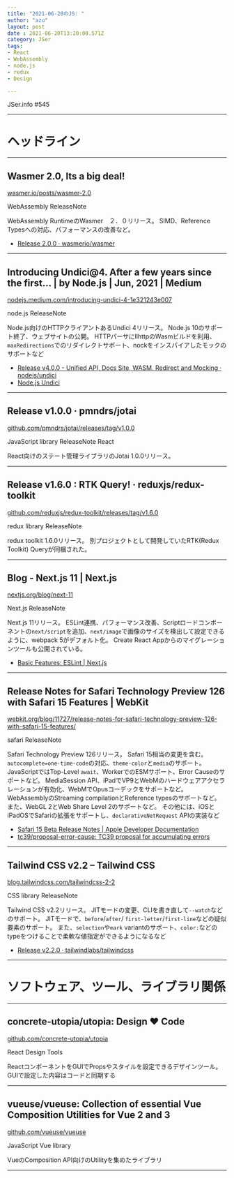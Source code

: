 ```yaml
---
title: "2021-06-20のJS: "
author: "azu"
layout: post
date : 2021-06-20T13:20:00.571Z
category: JSer
tags:
- React
- WebAssembly
- node.js
- redux
- Design

---
```


JSer.info #545

----

<h1 class="site-genre">ヘッドライン</h1>

----

## Wasmer 2.0, Its a big deal!
[wasmer.io/posts/wasmer-2.0](https://wasmer.io/posts/wasmer-2.0 "Wasmer 2.0, Its a big deal!")
<p class="jser-tags jser-tag-icon"><span class="jser-tag">WebAssembly</span> <span class="jser-tag">ReleaseNote</span></p>

WebAssembly RuntimeのWasmer　２．０リリース。
SIMD、Reference Typesへの対応、パフォーマンスの改善など。

- [Release 2.0.0 · wasmerio/wasmer](https://github.com/wasmerio/wasmer/releases/tag/2.0.0 "Release 2.0.0 · wasmerio/wasmer")

----

## Introducing Undici@4. After a few years since the first… | by Node.js | Jun, 2021 | Medium
[nodejs.medium.com/introducing-undici-4-1e321243e007](https://nodejs.medium.com/introducing-undici-4-1e321243e007 "Introducing Undici@4. After a few years since the first… | by Node.js | Jun, 2021 | Medium")
<p class="jser-tags jser-tag-icon"><span class="jser-tag">node.js</span> <span class="jser-tag">ReleaseNote</span></p>

Node.js向けのHTTPクライアントあるUndici 4リリース。
Node.js 10のサポート終了、ウェブサイトの公開。
HTTPパーサにllhttpのWasmビルドを利用、`maxRedirections`でのリダイレクトサポート、nockをインスパイアしたモックのサポートなど

- [Release v4.0.0 - Unified API, Docs Site, WASM, Redirect and Mocking · nodejs/undici](https://github.com/nodejs/undici/releases/tag/v4.0.0 "Release v4.0.0 - Unified API, Docs Site, WASM, Redirect and Mocking · nodejs/undici")
- [Node.js Undici](https://undici.nodejs.org/#/ "Node.js Undici")

----

## Release v1.0.0 · pmndrs/jotai
[github.com/pmndrs/jotai/releases/tag/v1.0.0](https://github.com/pmndrs/jotai/releases/tag/v1.0.0 "Release v1.0.0 · pmndrs/jotai")
<p class="jser-tags jser-tag-icon"><span class="jser-tag">JavaScript</span> <span class="jser-tag">library</span> <span class="jser-tag">ReleaseNote</span> <span class="jser-tag">React</span></p>

React向けのステート管理ライブラリのJotai 1.0.0リリース。


----

## Release v1.6.0 : RTK Query! · reduxjs/redux-toolkit
[github.com/reduxjs/redux-toolkit/releases/tag/v1.6.0](https://github.com/reduxjs/redux-toolkit/releases/tag/v1.6.0 "Release v1.6.0 : RTK Query! · reduxjs/redux-toolkit")
<p class="jser-tags jser-tag-icon"><span class="jser-tag">redux</span> <span class="jser-tag">library</span> <span class="jser-tag">ReleaseNote</span></p>

redux toolkit 1.6.0リリース。
別プロジェクトとして開発していたRTK(Redux Toolkit) Queryが同梱された。


----

## Blog - Next.js 11 | Next.js
[nextjs.org/blog/next-11](https://nextjs.org/blog/next-11 "Blog - Next.js 11 | Next.js")
<p class="jser-tags jser-tag-icon"><span class="jser-tag">Next.js</span> <span class="jser-tag">ReleaseNote</span></p>

Next.js 11リリース。
ESLint連携、パフォーマンス改善、Scriptロードコンポーネントの`next/script`を追加、`next/image`で画像のサイズを検出して設定できるように、webpack 5がデフォルト化。
Create React Appからのマイグレーションツールも公開されている。

- [Basic Features: ESLint | Next.js](https://nextjs.org/docs/basic-features/eslint "Basic Features: ESLint | Next.js")

----

## Release Notes for Safari Technology Preview 126 with Safari 15 Features | WebKit
[webkit.org/blog/11727/release-notes-for-safari-technology-preview-126-with-safari-15-features/](https://webkit.org/blog/11727/release-notes-for-safari-technology-preview-126-with-safari-15-features/ "Release Notes for Safari Technology Preview 126 with Safari 15 Features | WebKit")
<p class="jser-tags jser-tag-icon"><span class="jser-tag">safari</span> <span class="jser-tag">ReleaseNote</span></p>

Safari Technology Preview 126リリース。
Safari 15相当の変更を含む。
`autocomplete=one-time-code`の対応、`theme-color`と`media`のサポート。
JavaScriptではTop-Level `await`、WorkerでのESMサポート、Error Causeのサポートなど。
MediaSession API、iPadでVP9とWebMのハードウェアアクセラレーションが有効化、WebMでOpusコーデックをサポートなど。
WebAssemblyのStreaming compilationとReference typesのサポートなど。
また、WebGL 2とWeb Share Level 2のサポートなど。
その他には、iOSとiPadOSでSafariの拡張をサポートし、`declarativeNetRequest` APIの実装など

- [Safari 15 Beta Release Notes | Apple Developer Documentation](https://developer.apple.com/documentation/Safari-Release-Notes/safari-15-beta-release-notes "Safari 15 Beta Release Notes | Apple Developer Documentation")
- [tc39/proposal-error-cause: TC39 proposal for accumulating errors](https://github.com/tc39/proposal-error-cause "tc39/proposal-error-cause: TC39 proposal for accumulating errors")

----

## Tailwind CSS v2.2 – Tailwind CSS
[blog.tailwindcss.com/tailwindcss-2-2](https://blog.tailwindcss.com/tailwindcss-2-2 "Tailwind CSS v2.2 – Tailwind CSS")
<p class="jser-tags jser-tag-icon"><span class="jser-tag">CSS</span> <span class="jser-tag">library</span> <span class="jser-tag">ReleaseNote</span></p>

Tailwind CSS v2.2リリース。
JITモードの変更、CLIを書き直して`--watch`などのサポート。
JITモードで、`before`/`after`/ `first-letter`/`first-line`などの疑似要素のサポート。
また、`selection`や`mark` variantのサポート、`color:`などのtypeをつけることで柔軟な値指定ができるようになるなど

- [Release v2.2.0 · tailwindlabs/tailwindcss](https://github.com/tailwindlabs/tailwindcss/releases/tag/v2.2.0#changes-and-deprecations "Release v2.2.0 · tailwindlabs/tailwindcss")

----
<h1 class="site-genre">ソフトウェア、ツール、ライブラリ関係</h1>

----

## concrete-utopia/utopia: Design ❤️ Code
[github.com/concrete-utopia/utopia](https://github.com/concrete-utopia/utopia "concrete-utopia/utopia: Design ❤️ Code")
<p class="jser-tags jser-tag-icon"><span class="jser-tag">React</span> <span class="jser-tag">Design</span> <span class="jser-tag">Tools</span></p>

ReactコンポーネントをGUIでPropsやスタイルを設定できるデザインツール。
GUIで設定した内容はコードと同期する


----

## vueuse/vueuse: Collection of essential Vue Composition Utilities for Vue 2 and 3
[github.com/vueuse/vueuse](https://github.com/vueuse/vueuse "vueuse/vueuse: Collection of essential Vue Composition Utilities for Vue 2 and 3")
<p class="jser-tags jser-tag-icon"><span class="jser-tag">JavaScript</span> <span class="jser-tag">Vue</span> <span class="jser-tag">library</span></p>

VueのComposition API向けのUtilityを集めたライブラリ


----

